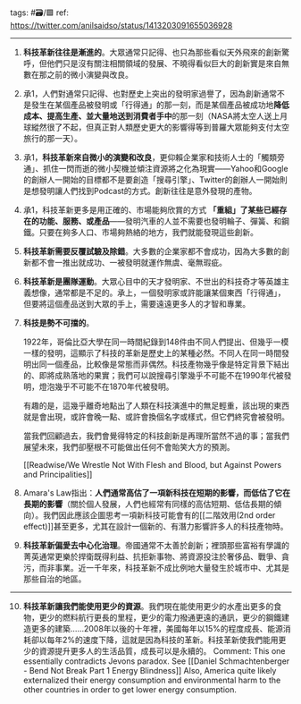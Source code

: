 tags: #🗃/🟩 
ref: https://twitter.com/anilsaidso/status/1413203091655036928

---
1. **科技革新往往是漸進的**。大眾通常只記得、也只為那些看似天外飛來的創新驚呼，但他們只是沒有關注相關領域的發展、不曉得看似巨大的創新實是來自無數在那之前的微小演變與改良。
   
2. 承1，人們對通常只記得、也對歷史上突出的發明家過譽了，因為創新通常不是發生在某個產品被發明或「行得通」的那一刻，而是某個產品被成功地**降低成本、提高生產、並大量地送到消費者手中**的那一刻（NASA將太空人送上月球縱然很了不起，但真正對人類歷史更大的影響得等到普羅大眾能夠支付太空旅行的那一天）。
   
3. 承1，**科技革新來自微小的演變和改良**，更仰賴企業家和技術人士的「觸類旁通」、抓住一閃而逝的微小契機並傾注資源將之化為現實——Yahoo和Google的創辦人一開始的目標都不是要創造「搜尋引擎」、Twitter的創辦人一開始則是想發明讓人們找到Podcast的方式。創新往往是意外發現的產物。
   
4. 承1，科技革新更多是用正確的、市場能夠欣賞的方式 **「重組」了某些已經存在的功能、服務、或產品**——發明汽車的人並不需要也發明輪子、彈簧、和鋼鐵。只要在夠多人口、市場夠熱絡的地方，我們就能發現這些創新。
   
5. **科技革新需要反覆試驗及除錯**。大多數的企業家都不會成功，因為大多數的創新都不會一推出就成功、一被發明就運作無虞、毫無瑕疵。
   
6. **科技革新是團隊運動**。大眾心目中的天才發明家、不世出的科技奇才等英雄主義想像，通常都是不足的。承上，一個發明家或許能讓某個東西「行得通」，但要將這個產品送到大眾的手上，需要遠遠更多人的才智和專業。
   
7. **科技是勢不可擋的**。
   
   1922年，哥倫比亞大學在同一時間紀錄到148件由不同人們提出、但幾乎一模一樣的發明，這顯示了科技的革新是歷史上的某種必然。不同人在同一時間發明出同一個產品，比較像是常態而非偶然。科技產物幾乎像是特定背景下結出的、即將成熟落地的果實；我們可以說搜尋引擎幾乎不可能不在1990年代被發明，燈泡幾乎不可能不在1870年代被發明。
   
   有趣的是，這幾乎離奇地點出了人類在科技演進中的無足輕重，該出現的東西就是會出現，或許會晚一點、或許會換個名字或樣式，但它們終究會被發明。
   
   當我們回顧過去，我們會覺得特定的科技創新是再理所當然不過的事；當我們展望未來，我們卻壓根不可能做出任何不會貽笑大方的預測。
   
   [[Readwise/We Wrestle Not With Flesh and Blood, but Against Powers and Principalities]]
8. Amara's Law指出：**人們通常高估了一項新科技在短期的影響，而低估了它在長期的影響**（關於個人發展，人們也經常有同樣的高估短期、低估長期的傾向）。我們因此應該企圖思考一項新科技可能會有的[[二階效用(2nd order effect)]]甚至更多，尤其在設計一個新的、有潛力影響許多人的科技產物時。
   
9. **科技革新偏愛去中心化治理**。帝國通常不太善於創新；裡頭那些富裕有學識的菁英通常更樂於捍衛既得利益、抗拒新事物、將資源投注於奢侈品、戰爭、貪污，而非事業。近一千年來，科技革新不成比例地大量發生於城市中、尤其是那些自治的地區。
   
---
10. **科技革新讓我們能使用更少的資源**。我們現在能使用更少的水產出更多的食物，更少的燃料航行更長的里程，更少的電力撥通更遠的通訊，更少的鋼鐵建造更多的建築……2008年以後的十年裡，美國每年以15%的程度成長、能源消耗卻以每年2%的速度下降，這就是因為科技的革新。科技革新使我們能用更少的資源提升更多人的生活品質，成長可以是永續的。
    Comment: 
    This one essentially contradicts Jevons paradox. See [[Daniel Schmachtenberger - Bend Not Break Part 1 Energy Blindness]]
    Also, America quite likely externalized their energy consumption and environmental harm to the other countries in order to get lower energy consumption.